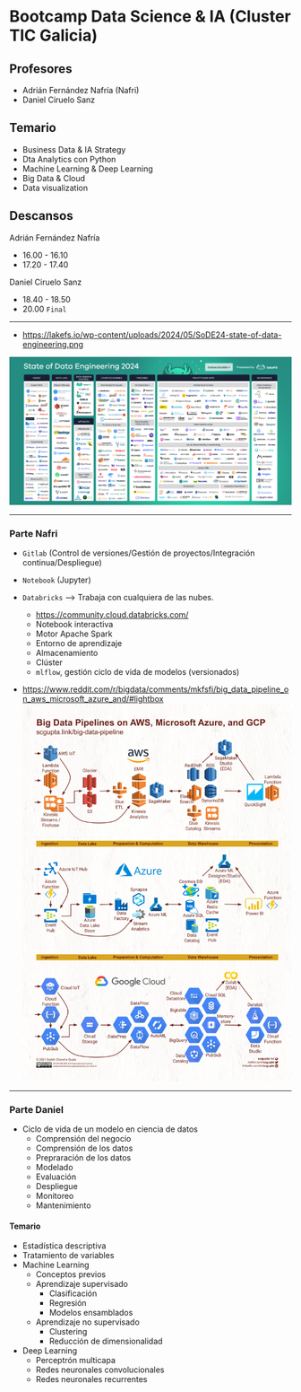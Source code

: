 # Bootcamp Data Science & IA (Cluster TIC Galicia)

## Profesores
- Adrián Fernández Nafría (Nafri)
- Daniel Ciruelo Sanz

## Temario
- Business Data & IA Strategy
- Dta Analytics con Python
- Machine Learning & Deep Learning
- Big Data & Cloud
- Data visualization
 

## Descansos
Adrián Fernández Nafría
- 16.00 - 16.10
- 17.20 - 17.40

Daniel Ciruelo Sanz
- 18.40 - 18.50
- 20.00 `Final`

---

- https://lakefs.io/wp-content/uploads/2024/05/SoDE24-state-of-data-engineering.png

![alt text](/img/StateOfDataEngineering2024.png)

---

### Parte Nafri

- `Gitlab` (Control de versiones/Gestión de proyectos/Integración continua/Despliegue)
- `Notebook` (Jupyter) 
- `Databricks` --> Trabaja con cualquiera de las nubes.
    - https://community.cloud.databricks.com/
    - Notebook interactiva
    - Motor Apache Spark
    - Entorno de aprendizaje
    - Almacenamiento
    - Clúster
    - `mlflow`, gestión ciclo de vida de modelos (versionados)

- https://www.reddit.com/r/bigdata/comments/mkfsfi/big_data_pipeline_on_aws_microsoft_azure_and/#lightbox
![alt text](/img/clouds.png)

---

### Parte Daniel

- Ciclo de vida de un modelo en ciencia de datos 
    - Comprensión del negocio
    - Comprensión de los datos
    - Prepraración de los datos
    - Modelado
    - Evaluación
    - Despliegue
    - Monitoreo
    - Mantenimiento

#### Temario
- Estadística descriptiva
- Tratamiento de variables
- Machine Learning
    - Conceptos previos
    - Aprendizaje supervisado
        - Clasificación
        - Regresión
        - Modelos ensamblados
    - Aprendizaje no supervisado
        - Clustering
        - Reducción de dimensionalidad
- Deep Learning	
    - Perceptrón multicapa
    - Redes neuronales convolucionales
    - Redes neuronales recurrentes

    






